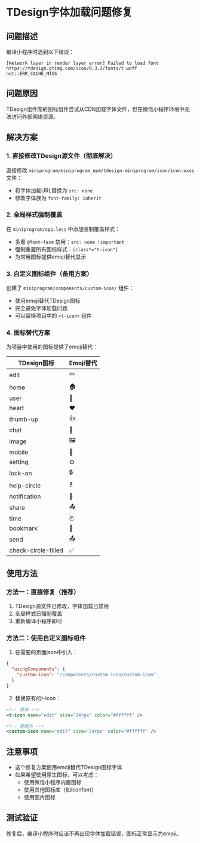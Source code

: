 # TDesign字体加载问题修复

## 问题描述

编译小程序时遇到以下错误：
```
[Network layer in render layer error] Failed to load font https://tdesign.gtimg.com/icon/0.3.2/fonts/t.woff
net::ERR_CACHE_MISS
```

## 问题原因

TDesign组件库的图标组件尝试从CDN加载字体文件，但在微信小程序环境中无法访问外部网络资源。

## 解决方案

### 1. 直接修改TDesign源文件（彻底解决）

直接修改 `miniprogram/miniprogram_npm/tdesign-miniprogram/icon/icon.wxss` 文件：

- 将字体加载URL替换为 `src: none`
- 修改字体族为 `font-family: inherit`

### 2. 全局样式强制覆盖

在 `miniprogram/app.less` 中添加强制覆盖样式：

- 多重 `@font-face` 禁用：`src: none !important`
- 强制重置所有图标样式：`[class*="t-icon"]`
- 为常用图标提供emoji替代显示

### 3. 自定义图标组件（备用方案）

创建了 `miniprogram/components/custom-icon/` 组件：

- 使用emoji替代TDesign图标
- 完全避免字体加载问题
- 可以替换项目中的 `<t-icon>` 组件

### 4. 图标替代方案

为项目中使用的图标提供了emoji替代：

| TDesign图标 | Emoji替代 |
|------------|-----------|
| edit | ✏️ |
| home | 🏠 |
| user | 👤 |
| heart | ❤️ |
| thumb-up | 👍 |
| chat | 💬 |
| image | 🖼️ |
| mobile | 📱 |
| setting | ⚙️ |
| lock-on | 🔒 |
| help-circle | ❓ |
| notification | 🔔 |
| share | 📤 |
| time | ⏰ |
| bookmark | 🔖 |
| send | 📤 |
| check-circle-filled | ✅ |

## 使用方法

### 方法一：直接修复（推荐）
1. TDesign源文件已修改，字体加载已禁用
2. 全局样式已强制覆盖
3. 重新编译小程序即可

### 方法二：使用自定义图标组件
1. 在需要的页面json中引入：
```json
{
  "usingComponents": {
    "custom-icon": "/components/custom-icon/custom-icon"
  }
}
```

2. 替换原有的t-icon：
```xml
<!-- 原来 -->
<t-icon name="edit" size="24rpx" color="#ffffff" />

<!-- 替换为 -->
<custom-icon name="edit" size="24rpx" color="#ffffff" />
```

## 注意事项

- 这个修复方案使用emoji替代TDesign图标字体
- 如果希望使用原生图标，可以考虑：
  - 使用微信小程序内置图标
  - 使用其他图标库（如iconfont）
  - 使用图片图标

## 测试验证

修复后，编译小程序时应该不再出现字体加载错误，图标正常显示为emoji。
